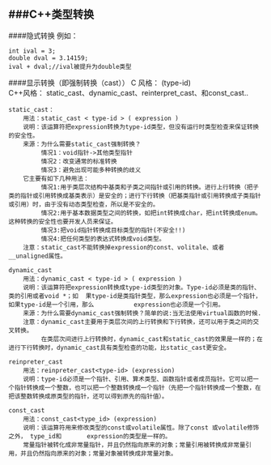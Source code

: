 ###C++类型转换
---
####隐式转换
例如：

	int ival = 3;
	double dval = 3.14159;
	ival + dval;//ival被提升为double类型
####显示转换（即强制转换（cast））
C     风格： (type-id)   
C++风格： static_cast、dynamic_cast、reinterpret_cast、和const_cast..

    static_cast：  
	    用法：static_cast < type-id > ( expression )
        说明：该运算符把expression转换为type-id类型，但没有运行时类型检查来保证转换的安全性。
		来源：为什么需要static_cast强制转换？
		     情况1：void指针->其他类型指针
		     情况2：改变通常的标准转换
		     情况3：避免出现可能多种转换的歧义
		它主要有如下几种用法：
			 情况1:用于类层次结构中基类和子类之间指针或引用的转换。进行上行转换（把子类的指针或引用转换成基类表示）是安全的；进行下行转换（把基类指针或引用转换成子类指针或引用）时，由于没有动态类型检查，所以是不安全的。
		     情况2:用于基本数据类型之间的转换，如把int转换成char，把int转换成enum。这种转换的安全性也要开发人员来保证。
		     情况3:把void指针转换成目标类型的指针(不安全!!)
		     情况4:把任何类型的表达式转换成void类型。
		注意：static_cast不能转换掉expression的const、volitale、或者__unaligned属性。

	dynamic_cast
		用法：dynamic_cast < type-id > ( expression )
		说明：该运算符把expression转换成type-id类型的对象。Type-id必须是类的指针、类的引用或者void *；如	 果type-id是类指针类型，那么expression也必须是一个指针，如果type-id是一个引用，那么		  	 expression也必须是一个引用。
		来源：为什么需要dynamic_cast强制转换？简单的说:当无法使用virtual函数的时候.  
		注意：dynamic_cast主要用于类层次间的上行转换和下行转换，还可以用于类之间的交叉转换。
			 在类层次间进行上行转换时，dynamic_cast和static_cast的效果是一样的；在进行下行转换时，dynamic_cast具有类型检查的功能，比static_cast更安全。  

	reinpreter_cast
		用法：reinpreter_cast<type-id> (expression)
		说明：type-id必须是一个指针、引用、算术类型、函数指针或者成员指针。它可以把一个指针转换成一个整数，也可以把一个整数转换成一个指针（先把一个指针转换成一个整数，在把该整数转换成原类型的指针，还可以得到原先的指针值）。   

	const_cast
		用法：const_cast<type_id> (expression)
		说明：该运算符用来修改类型的const或volatile属性。除了const 或volatile修饰之外， type_id和	  	 expression的类型是一样的。
		常量指针被转化成非常量指针，并且仍然指向原来的对象；常量引用被转换成非常量引用，并且仍然指向原来的对象；常量对象被转换成非常量对象。